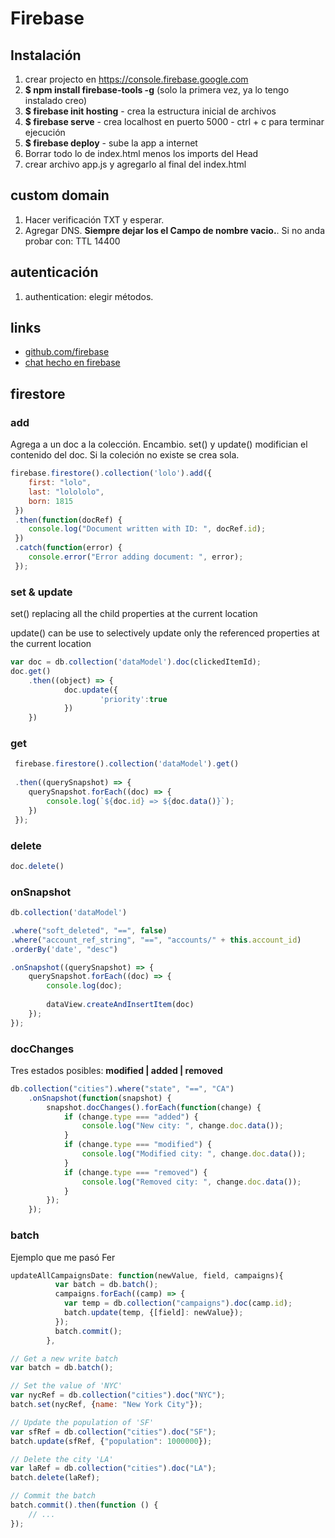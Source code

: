# Firebase
## Instalación

1. crear projecto en https://console.firebase.google.com
1. **$ npm install firebase-tools -g** (solo la primera vez, ya lo tengo instalado creo)
1. **$ firebase init hosting**  - crea la estructura inicial de archivos
1. **$ firebase serve** - crea localhost en puerto 5000  - ctrl + c para terminar ejecución
1. **$ firebase deploy** - sube la app a internet 
1. Borrar todo lo de index.html menos los imports del Head
1. crear archivo app.js y agregarlo al final del index.html

## custom domain

1. Hacer verificación TXT y esperar.
2. Agregar DNS. **Siempre dejar los el Campo de nombre vacio.**. Si no anda probar con:  TTL 14400

## autenticación 

1. authentication: elegir métodos.



## links 
- [github.com/firebase](https://github.com/firebase)
- [chat hecho en firebase](https://github.com/othreecodes/friendlychat)




## firestore

### add
Agrega a un doc a la colección. Encambio. set() y update() modifician el contenido del doc.
Si la coleción no existe se crea sola.

```javascript
firebase.firestore().collection('lolo').add({
	first: "lolo",
	last: "lolololo",
	born: 1815
 })
 .then(function(docRef) {
	console.log("Document written with ID: ", docRef.id);
 })
 .catch(function(error) {
	console.error("Error adding document: ", error);
 });
```


### set & update

set() replacing all the child properties at the current location

update() can be use to selectively update only the referenced properties at the current location

```javascript
var doc = db.collection('dataModel').doc(clickedItemId);
doc.get()
	.then((object) => {
			doc.update({
					'priority':true
			})
	})
```

### get 

```javascript
 firebase.firestore().collection('dataModel').get()
 
 .then((querySnapshot) => {
	querySnapshot.forEach((doc) => {
	    console.log(`${doc.id} => ${doc.data()}`);
	})
 });
```

### delete

```javascript
doc.delete()
```

### onSnapshot

```javascript
db.collection('dataModel')

.where("soft_deleted", "==", false)
.where("account_ref_string", "==", "accounts/" + this.account_id)
.orderBy('date', "desc")

.onSnapshot((querySnapshot) => {
	querySnapshot.forEach((doc) => {
		console.log(doc);
		
		dataView.createAndInsertItem(doc)
	});
});

```
### docChanges

Tres estados posibles: **modified | added | removed**

```javascript
db.collection("cities").where("state", "==", "CA")
    .onSnapshot(function(snapshot) {
        snapshot.docChanges().forEach(function(change) {
            if (change.type === "added") {
                console.log("New city: ", change.doc.data());
            }
            if (change.type === "modified") {
                console.log("Modified city: ", change.doc.data());
            }
            if (change.type === "removed") {
                console.log("Removed city: ", change.doc.data());
            }
        });
    });
```
### batch
Ejemplo que me pasó Fer
```javascript
updateAllCampaignsDate: function(newValue, field, campaigns){
          var batch = db.batch();
          campaigns.forEach((camp) => {
            var temp = db.collection("campaigns").doc(camp.id);
            batch.update(temp, {[field]: newValue});
          });
          batch.commit();
        },
```

```javascript
// Get a new write batch
var batch = db.batch();

// Set the value of 'NYC'
var nycRef = db.collection("cities").doc("NYC");
batch.set(nycRef, {name: "New York City"});

// Update the population of 'SF'
var sfRef = db.collection("cities").doc("SF");
batch.update(sfRef, {"population": 1000000});

// Delete the city 'LA'
var laRef = db.collection("cities").doc("LA");
batch.delete(laRef);

// Commit the batch
batch.commit().then(function () {
    // ...
});


```